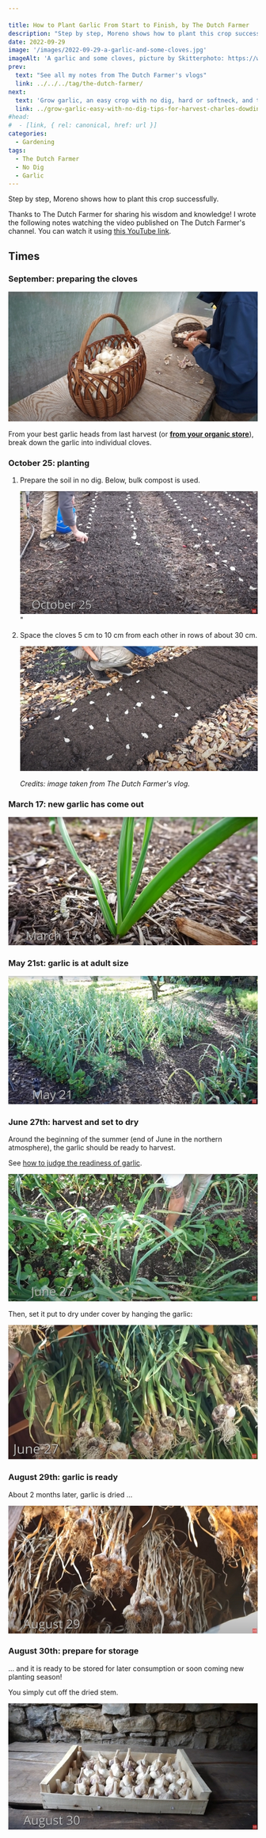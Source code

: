 ```yaml
---

title: How to Plant Garlic From Start to Finish, by The Dutch Farmer
description: "Step by step, Moreno shows how to plant this crop successfully."
date: 2022-09-29
image: '/images/2022-09-29-a-garlic-and-some-cloves.jpg'
imageAlt: 'A garlic and some cloves, picture by Skitterphoto: https://www.pexels.com/fr-fr/photo/ail-aliments-brouiller-concentrer-630766/'
prev:
  text: "See all my notes from The Dutch Farmer's vlogs"
  link: ../../../tag/the-dutch-farmer/
next:
  text: 'Grow garlic, an easy crop with no dig, hard or softneck, and tips for harvest'
  link: ../grow-garlic-easy-with-no-dig-tips-for-harvest-charles-dowding/
#head:
#  - [link, { rel: canonical, href: url }]
categories:
  - Gardening
tags:
  - The Dutch Farmer
  - No Dig
  - Garlic
---
```


Step by step, Moreno shows how to plant this crop successfully.

<!-- more -->

Thanks to The Dutch Farmer for sharing his wisdom and knowledge! I wrote the following notes watching the video published on The Dutch Farmer's channel. You can watch it using [this YouTube link](https://www.youtube.com/watch?v=BNR8b4_o2LA).

## Times

### September: preparing the cloves

![Breaking down last year's garlic heads](images/september-preparing-many-cloves.jpg "Credits: image taken from The Dutch Farmer's vlog.")

From your best garlic heads from last harvest (or **[from your organic store](../supermarket-garlic-for-seed-charles-dowding/index.md)**), break down the garlic into individual cloves.

### October 25: planting

1. Prepare the soil in no dig. Below, bulk compost is used.

   ![Setup garlic on mulch](images/october-25-planting.jpg "Credits: image taken from The Dutch Farmer's vlog.")"

2. Space the cloves 5 cm to 10 cm from each other in rows of about 30 cm.

   ![Space the cloves 5 cm to 10 cm from each other in rows of about 30 cm](images/october-25-planting-details.jpg)

   _Credits: image taken from The Dutch Farmer's vlog._

### March 17: new garlic has come out

![The new garlic is out](images/march-17-young-garlic.jpg "Credits: image taken from The Dutch Farmer's vlog.")

### May 21st: garlic is at adult size

![Garlic has grown to adult size](images/may-21-adult-garlic.jpg "Credits: image taken from The Dutch Farmer's vlog.")

### June 27th: harvest and set to dry

Around the beginning of the summer (end of June in the northern atmosphere), the garlic should be ready to harvest.

See [how to judge the readiness of garlic](../how-to-judge-the-readiness-of-garlic-charles-dowding/index.md).

![Harvesting garlic](images/june-27-harvest.jpg)

Then, set it put to dry under cover by hanging the garlic:

![Setup garlic to dry](images/june-27-setup-to-dry.jpg "Credits: image taken from The Dutch Farmer's vlog.")

### August 29th: garlic is ready

About 2 months later, garlic is dried ...

![Dried garlic](images/august-29-dried-garlic.jpg "Credits: image taken from The Dutch Farmer's vlog.")

### August 30th: prepare for storage

... and it is ready to be stored for later consumption or soon coming new planting season!

You simply cut off the dried stem.

![Store garlic by cutting the stem](images/augsut-30-ready-to-store.jpg "Credits: image taken from The Dutch Farmer's vlog.")
